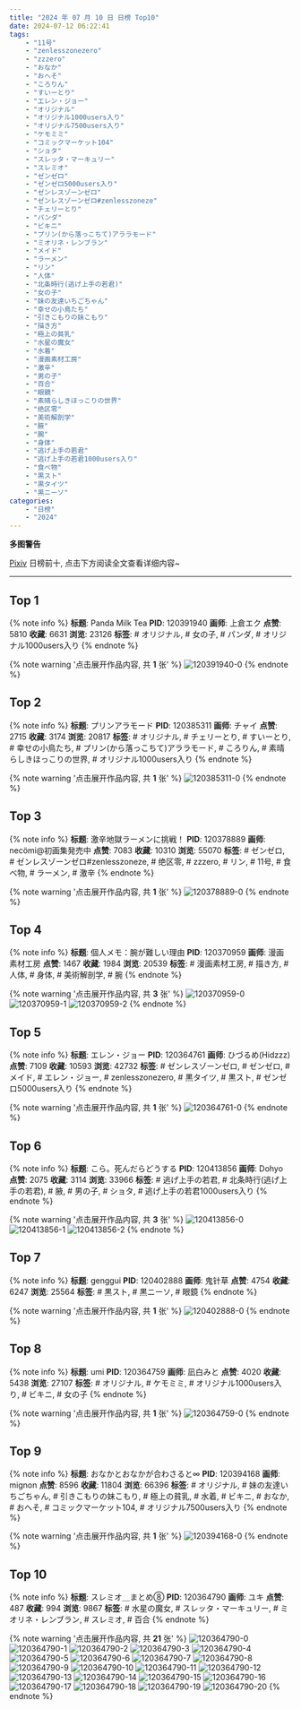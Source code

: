 ```yaml
---
title: "2024 年 07 月 10 日 日榜 Top10"
date: 2024-07-12 06:22:41
tags:
    - "11号"
    - "zenlesszonezero"
    - "zzzero"
    - "おなか"
    - "おへそ"
    - "ころりん"
    - "すいーとり"
    - "エレン・ジョー"
    - "オリジナル"
    - "オリジナル1000users入り"
    - "オリジナル7500users入り"
    - "ケモミミ"
    - "コミックマーケット104"
    - "ショタ"
    - "スレッタ・マーキュリー"
    - "スレミオ"
    - "ゼンゼロ"
    - "ゼンゼロ5000users入り"
    - "ゼンレスゾーンゼロ"
    - "ゼンレスゾーンゼロ#zenlesszoneze"
    - "チェリーとり"
    - "パンダ"
    - "ビキニ"
    - "プリン(から落っこちて)アララモード"
    - "ミオリネ・レンブラン"
    - "メイド"
    - "ラーメン"
    - "リン"
    - "人体"
    - "北条時行(逃げ上手の若君)"
    - "女の子"
    - "妹の友達いちごちゃん"
    - "幸せの小鳥たち"
    - "引きこもりの妹こもり"
    - "描き方"
    - "極上の貧乳"
    - "水星の魔女"
    - "水着"
    - "漫画素材工房"
    - "激辛"
    - "男の子"
    - "百合"
    - "眼鏡"
    - "素晴らしきほっこりの世界"
    - "绝区零"
    - "美術解剖学"
    - "腋"
    - "腕"
    - "身体"
    - "逃げ上手の若君"
    - "逃げ上手の若君1000users入り"
    - "食べ物"
    - "黒スト"
    - "黒タイツ"
    - "黒ニーソ"
categories:
    - "日榜"
    - "2024"
---
```


<i class="fa fa-triangle-exclamation"></i>**多图警告**<i class="fa fa-triangle-exclamation"></i>

[Pixiv](https://www.pixiv.net/) 日榜前十, 点击下方阅读全文查看详细内容~

<!-- more -->

---

## Top 1

{% note info %}
**标题**: Panda Milk Tea
**PID**: 120391940 **画师**: 上倉エク
**点赞**: 5810 **收藏**: 6631 **浏览**: 23126
**标签**: # オリジナル, # 女の子, # パンダ, # オリジナル1000users入り
{% endnote %}

{% note warning '点击展开作品内容, 共 **1** 张' %}
![120391940-0](https://i.pixiv.re/img-original/img/2024/07/10/00/00/22/120391940_p0.jpg)
{% endnote %}

## Top 2

{% note info %}
**标题**: プリンアラモード
**PID**: 120385311 **画师**: チャイ
**点赞**: 2715 **收藏**: 3174 **浏览**: 20817
**标签**: # オリジナル, # チェリーとり, # すいーとり, # 幸せの小鳥たち, # プリン(から落っこちて)アララモード, # ころりん, # 素晴らしきほっこりの世界, # オリジナル1000users入り
{% endnote %}

{% note warning '点击展开作品内容, 共 **1** 张' %}
![120385311-0](https://i.pixiv.re/img-original/img/2024/07/09/20/30/04/120385311_p0.png)
{% endnote %}

## Top 3

{% note info %}
**标题**: 激辛地獄ラーメンに挑戦！
**PID**: 120378889 **画师**: necömi@初画集発売中
**点赞**: 7083 **收藏**: 10310 **浏览**: 55070
**标签**: # ゼンゼロ, # ゼンレスゾーンゼロ#zenlesszoneze, # 绝区零, # zzzero, # リン, # 11号, # 食べ物, # ラーメン, # 激辛
{% endnote %}

{% note warning '点击展开作品内容, 共 **1** 张' %}
![120378889-0](https://i.pixiv.re/img-original/img/2024/07/09/15/34/26/120378889_p0.png)
{% endnote %}

## Top 4

{% note info %}
**标题**: 個人メモ：腕が難しい理由
**PID**: 120370959 **画师**: 漫画素材工房
**点赞**: 1467 **收藏**: 1984 **浏览**: 20539
**标签**: # 漫画素材工房, # 描き方, # 人体, # 身体, # 美術解剖学, # 腕
{% endnote %}

{% note warning '点击展开作品内容, 共 **3** 张' %}
![120370959-0](https://i.pixiv.re/img-original/img/2024/07/09/06/00/07/120370959_p0.jpg)
![120370959-1](https://i.pixiv.re/img-original/img/2024/07/09/06/00/07/120370959_p1.jpg)
![120370959-2](https://i.pixiv.re/img-original/img/2024/07/09/06/00/07/120370959_p2.jpg)
{% endnote %}

## Top 5

{% note info %}
**标题**: エレン・ジョー
**PID**: 120364761 **画师**: ひづるめ(Hidzzz)
**点赞**: 7109 **收藏**: 10593 **浏览**: 42732
**标签**: # ゼンレスゾーンゼロ, # ゼンゼロ, # メイド, # エレン・ジョー, # zenlesszonezero, # 黒タイツ, # 黒スト, # ゼンゼロ5000users入り
{% endnote %}

{% note warning '点击展开作品内容, 共 **1** 张' %}
![120364761-0](https://i.pixiv.re/img-original/img/2024/07/09/00/00/18/120364761_p0.jpg)
{% endnote %}

## Top 6

{% note info %}
**标题**: こら。死んだらどうする
**PID**: 120413856 **画师**: Dohyo
**点赞**: 2075 **收藏**: 3114 **浏览**: 33966
**标签**: # 逃げ上手の若君, # 北条時行(逃げ上手の若君), # 腋, # 男の子, # ショタ, # 逃げ上手の若君1000users入り
{% endnote %}

{% note warning '点击展开作品内容, 共 **3** 张' %}
![120413856-0](https://i.pixiv.re/img-original/img/2024/07/11/02/38/33/120413856_p0.jpg)
![120413856-1](https://i.pixiv.re/img-original/img/2024/07/11/02/38/33/120413856_p1.jpg)
![120413856-2](https://i.pixiv.re/img-original/img/2024/07/11/02/38/33/120413856_p2.jpg)
{% endnote %}

## Top 7

{% note info %}
**标题**: genggui
**PID**: 120402888 **画师**: 鬼针草
**点赞**: 4754 **收藏**: 6247 **浏览**: 25564
**标签**: # 黒スト, # 黒ニーソ, # 眼鏡
{% endnote %}

{% note warning '点击展开作品内容, 共 **1** 张' %}
![120402888-0](https://i.pixiv.re/img-original/img/2024/07/10/12/51/25/120402888_p0.jpg)
{% endnote %}

## Top 8

{% note info %}
**标题**: umi
**PID**: 120364759 **画师**: 凪白みと
**点赞**: 4020 **收藏**: 5438 **浏览**: 27107
**标签**: # オリジナル, # ケモミミ, # オリジナル1000users入り, # ビキニ, # 女の子
{% endnote %}

{% note warning '点击展开作品内容, 共 **1** 张' %}
![120364759-0](https://i.pixiv.re/img-original/img/2024/07/09/00/00/17/120364759_p0.png)
{% endnote %}

## Top 9

{% note info %}
**标题**: おなかとおなかが合わさると∞
**PID**: 120394168 **画师**: mignon
**点赞**: 8596 **收藏**: 11804 **浏览**: 66396
**标签**: # オリジナル, # 妹の友達いちごちゃん, # 引きこもりの妹こもり, # 極上の貧乳, # 水着, # ビキニ, # おなか, # おへそ, # コミックマーケット104, # オリジナル7500users入り
{% endnote %}

{% note warning '点击展开作品内容, 共 **1** 张' %}
![120394168-0](https://i.pixiv.re/img-original/img/2024/07/10/01/16/39/120394168_p0.jpg)
{% endnote %}

## Top 10

{% note info %}
**标题**: スレミオ＿まとめ⑧
**PID**: 120364790 **画师**: ユキ
**点赞**: 487 **收藏**: 994 **浏览**: 9867
**标签**: # 水星の魔女, # スレッタ・マーキュリー, # ミオリネ・レンブラン, # スレミオ, # 百合
{% endnote %}

{% note warning '点击展开作品内容, 共 **21** 张' %}
![120364790-0](https://i.pixiv.re/img-original/img/2024/07/09/00/00/25/120364790_p0.jpg)
![120364790-1](https://i.pixiv.re/img-original/img/2024/07/09/00/00/25/120364790_p1.jpg)
![120364790-2](https://i.pixiv.re/img-original/img/2024/07/09/00/00/25/120364790_p2.jpg)
![120364790-3](https://i.pixiv.re/img-original/img/2024/07/09/00/00/25/120364790_p3.jpg)
![120364790-4](https://i.pixiv.re/img-original/img/2024/07/09/00/00/25/120364790_p4.jpg)
![120364790-5](https://i.pixiv.re/img-original/img/2024/07/09/00/00/25/120364790_p5.jpg)
![120364790-6](https://i.pixiv.re/img-original/img/2024/07/09/00/00/25/120364790_p6.jpg)
![120364790-7](https://i.pixiv.re/img-original/img/2024/07/09/00/00/25/120364790_p7.jpg)
![120364790-8](https://i.pixiv.re/img-original/img/2024/07/09/00/00/25/120364790_p8.jpg)
![120364790-9](https://i.pixiv.re/img-original/img/2024/07/09/00/00/25/120364790_p9.jpg)
![120364790-10](https://i.pixiv.re/img-original/img/2024/07/09/00/00/25/120364790_p10.jpg)
![120364790-11](https://i.pixiv.re/img-original/img/2024/07/09/00/00/25/120364790_p11.jpg)
![120364790-12](https://i.pixiv.re/img-original/img/2024/07/09/00/00/25/120364790_p12.jpg)
![120364790-13](https://i.pixiv.re/img-original/img/2024/07/09/00/00/25/120364790_p13.jpg)
![120364790-14](https://i.pixiv.re/img-original/img/2024/07/09/00/00/25/120364790_p14.jpg)
![120364790-15](https://i.pixiv.re/img-original/img/2024/07/09/00/00/25/120364790_p15.jpg)
![120364790-16](https://i.pixiv.re/img-original/img/2024/07/09/00/00/25/120364790_p16.jpg)
![120364790-17](https://i.pixiv.re/img-original/img/2024/07/09/00/00/25/120364790_p17.jpg)
![120364790-18](https://i.pixiv.re/img-original/img/2024/07/09/00/00/25/120364790_p18.jpg)
![120364790-19](https://i.pixiv.re/img-original/img/2024/07/09/00/00/25/120364790_p19.jpg)
![120364790-20](https://i.pixiv.re/img-original/img/2024/07/09/00/00/25/120364790_p20.jpg)
{% endnote %}
